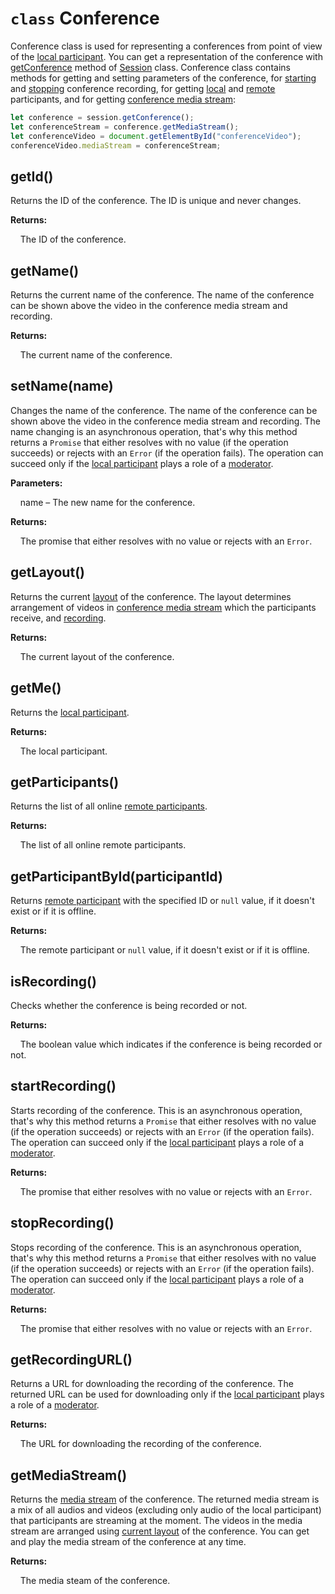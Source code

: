 # `class` Conference

Conference class is used for representing a conferences from point of view of the [local participant](Me.md). You can
get a representation of the conference with [getConference](Session.md#getconference) method of [Session](Session.md)
class. Conference class contains methods for getting and setting parameters of the conference, for
[starting](#startrecording) and [stopping](#stoprecording) conference recording, for getting [local](#getme) and
[remote](#getparticipants) participants, and for getting [conference media stream](#getmediastream):

```javascript
let conference = session.getConference();
let conferenceStream = conference.getMediaStream();
let conferenceVideo = document.getElementById("conferenceVideo");
conferenceVideo.mediaStream = conferenceStream;
```

## getId()

Returns the ID of the conference. The ID is unique and never changes.

**Returns:**

&nbsp;&nbsp;&nbsp;&nbsp;The ID of the conference.

## getName()

Returns the current name of the conference. The name of the conference can be shown above the video in the conference
media stream and recording.

**Returns:**

&nbsp;&nbsp;&nbsp;&nbsp;The current name of the conference.

## setName(name)

Changes the name of the conference. The name of the conference can be shown above the video in the conference media
stream and recording. The name changing is an asynchronous operation, that's why this method returns a `Promise` that
either resolves with no value (if the operation succeeds) or rejects with an `Error` (if the operation fails). The
operation can succeed only if the [local participant](Me.md) plays a role of a
[moderator](ParticipantRole.md#moderator).

**Parameters:**

&nbsp;&nbsp;&nbsp;&nbsp;name – The new name for the conference.

**Returns:**

&nbsp;&nbsp;&nbsp;&nbsp;The promise that either resolves with no value or rejects with an `Error`.

## getLayout()

Returns the current [layout](ConferenceLayout.md) of the conference. The layout determines arrangement of videos in
[conference media stream](#getmediastream) which the participants receive, and [recording](#getrecordingurl).

**Returns:**

&nbsp;&nbsp;&nbsp;&nbsp;The current layout of the conference.

## getMe()

Returns the [local participant](Me.md).

**Returns:**

&nbsp;&nbsp;&nbsp;&nbsp;The local participant.

## getParticipants()

Returns the list of all online [remote participants](Participant.md).

**Returns:**

&nbsp;&nbsp;&nbsp;&nbsp;The list of all online remote participants.

## getParticipantById(participantId)

Returns [remote participant](Participant.md) with the specified ID or `null` value, if it doesn't exist or if it is
offline.

**Returns:**

&nbsp;&nbsp;&nbsp;&nbsp;The remote participant or `null` value, if it doesn't exist or if it is offline.

## isRecording()

Checks whether the conference is being recorded or not.

**Returns:**

&nbsp;&nbsp;&nbsp;&nbsp;The boolean value which indicates if the conference is being recorded or not.

## startRecording()

Starts recording of the conference. This is an asynchronous operation, that's why this method returns a `Promise` that
either resolves with no value (if the operation succeeds) or rejects with an `Error` (if the operation fails). The
operation can succeed only if the [local participant](Me.md) plays a role of a [moderator](ParticipantRole.md#moderator).

**Returns:**

&nbsp;&nbsp;&nbsp;&nbsp;The promise that either resolves with no value or rejects with an `Error`.

## stopRecording()

Stops recording of the conference. This is an asynchronous operation, that's why this method returns a `Promise` that
either resolves with no value (if the operation succeeds) or rejects with an `Error` (if the operation fails). The
operation can succeed only if the [local participant](Me.md) plays a role of a [moderator](ParticipantRole.md#moderator).

**Returns:**

&nbsp;&nbsp;&nbsp;&nbsp;The promise that either resolves with no value or rejects with an `Error`.

## getRecordingURL()

Returns a URL for downloading the recording of the conference. The returned URL can be used for downloading only if the
[local participant](Me.md) plays a role of a [moderator](ParticipantRole.md#moderator).

**Returns:**

&nbsp;&nbsp;&nbsp;&nbsp;The URL for downloading the recording of the conference.

## getMediaStream()

Returns the [media stream](MediaStream.md) of the conference. The returned media stream is a mix of all audios and
videos (excluding only audio of the local participant) that participants are streaming at the moment. The videos in the
media stream are arranged using [current layout](#getlayout) of the conference. You can get and play the media stream
of the conference at any time.

**Returns:**

&nbsp;&nbsp;&nbsp;&nbsp;The media steam of the conference.
